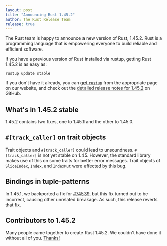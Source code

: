 ```yaml
---
layout: post
title: "Announcing Rust 1.45.2"
author: The Rust Release Team
release: true
---
```


The Rust team is happy to announce a new version of Rust, 1.45.2. Rust is a
programming language that is empowering everyone to build reliable and
efficient software.

If you have a previous version of Rust installed via rustup, getting Rust
1.45.2 is as easy as:

```console
rustup update stable
```

If you don't have it already, you can [get `rustup`][install] from the
appropriate page on our website, and check out the [detailed release notes for
1.45.2][notes] on GitHub.

[install]: https://www.rust-lang.org/install.html
[notes]: https://github.com/rust-lang/rust/blob/master/RELEASES.md#version-1452-2020-07-31

## What's in 1.45.2 stable

1.45.2 contains two fixes, one to 1.45.1 and the other to 1.45.0.

## `#[track_caller]` on trait objects

Trait objects and `#[track_caller]` could lead to unsoundness. `#[track_caller]`
is not yet stable on 1.45. However, the standard library makes use of this on
some traits for better error messages. Trait objects of `SliceIndex`, `Index`,
and `IndexMut` were affected by this bug.

## Bindings in tuple-patterns

In 1.45.1, we backported a fix for [#74539], but this fix turned out to be
incorrect, causing other unrelated breakage. As such, this release reverts that
fix.

## Contributors to 1.45.2

Many people came together to create Rust 1.45.2. We couldn't have done it
without all of you. [Thanks!](https://thanks.rust-lang.org/rust/1.45.2/)

[#74539]: https://github.com/rust-lang/rust/issues/74539
